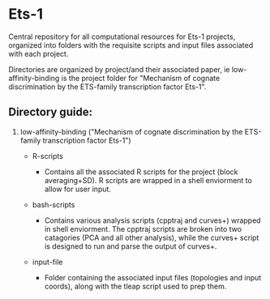 # Ets-1
Central repository for all computational resources for Ets-1 projects, organized into folders with the requisite scripts and input files associated with each project. 


Directories are organized by project/and their associated paper, ie low-affinity-binding is the project folder for "Mechanism of cognate discrimination by the ETS-family transcription factor Ets-1".


## Directory guide:

1. low-affinity-binding ("Mechanism of cognate discrimination by the ETS-family transcription factor Ets-1")
  
   - R-scripts 

      - Contains all the associated R scripts for the project (block averaging+SD). R scripts are wrapped in a shell enviorment to allow for user input.
  
  
    - bash-scripts
     
      - Contains various analysis scripts (cpptraj and curves+) wrapped in shell enviorment. The cpptraj scripts are broken into two catagories (PCA and all other analysis), while the curves+ script is designed to run and parse the output of curves+.
    
    - input-file
    
      - Folder containing the associated input files (topologies and input coords), along with the tleap script used to prep them.

